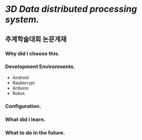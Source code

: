 # *3D Data distributed processing system.*
## 추계학술대회 논문게재

### Why did i choose this.

### Development Environments.
- Android
- Rasberrypi
- Arduino
- Robot

### Configuration.


### What did i learn.

### What to do in the future.

